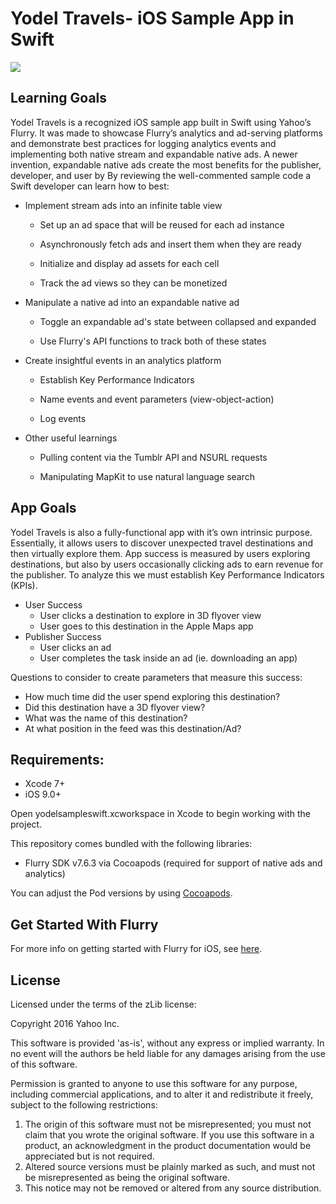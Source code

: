 # Yodel Travels- iOS Sample App in Swift

![](screenshots.png)

## Learning Goals
Yodel Travels is a recognized iOS sample app built in Swift using Yahoo’s Flurry. It was made to showcase Flurry’s analytics and ad-serving platforms and demonstrate best practices for logging analytics events and implementing both native stream and expandable native ads. A newer invention, expandable native ads create the most benefits for the publisher, developer, and user by  By reviewing the well-commented sample code a Swift developer can learn how to best:
* Implement stream ads into an infinite table view

    * Set up an ad space that will be reused for each ad instance

    * Asynchronously fetch ads and insert them when they are ready

    * Initialize and display ad assets for each cell

    * Track the ad views so they can be monetized

* Manipulate a native ad into an expandable native ad

    * Toggle an expandable ad's state between collapsed and expanded

    * Use Flurry's API functions to track both of these states

* Create insightful events in an analytics platform

    * Establish Key Performance Indicators

    * Name events and event parameters (view-object-action)

    * Log events

* Other useful learnings

    * Pulling content via the Tumblr API and NSURL requests

    * Manipulating MapKit to use natural language search

## App Goals

Yodel Travels is also a fully-functional app with it’s own intrinsic purpose. Essentially, it allows users to discover unexpected travel destinations and then virtually explore them. App success is measured by users exploring destinations, but also by users occasionally clicking ads to earn revenue for the publisher. To analyze this we must establish Key Performance Indicators (KPIs).
* User Success
    * User clicks a destination to explore in 3D flyover view
    * User goes to this destination in the Apple Maps app
* Publisher Success
    * User clicks an ad
    * User completes the task inside an ad (ie. downloading an app)

Questions to consider to create parameters that measure this success:
  * How much time did the user spend exploring this destination?
  * Did this destination have a 3D flyover view?
  * What was the name of this destination?
  * At what position in the feed was this destination/Ad?

## Requirements:

- Xcode 7+
- iOS 9.0+

Open yodelsampleswift.xcworkspace in Xcode to begin working with the project.

This repository comes bundled with the following libraries:

- Flurry SDK v7.6.3 via Cocoapods (required for support of native ads and analytics)

You can adjust the Pod versions by using [Cocoapods](http://cocoapods.org/).

## Get Started With Flurry

For more info on getting started with Flurry for iOS, see
[here](https://developer.yahoo.com/flurry/docs/analytics/gettingstarted/ios/).

## License

Licensed under the terms of the zLib license:

Copyright 2016 Yahoo Inc.

This software is provided 'as-is', without any express or implied warranty. In no event will the authors be held liable for any damages arising from the use of this software.

Permission is granted to anyone to use this software for any purpose, including commercial applications, and to alter it and redistribute it freely, subject to the following restrictions:

1. The origin of this software must not be misrepresented; you must not claim that you wrote the original software. If you use this software in a product, an acknowledgment in the product documentation would be appreciated but is not required.
2. Altered source versions must be plainly marked as such, and must not be misrepresented as being the original software.
3. This notice may not be removed or altered from any source distribution.
